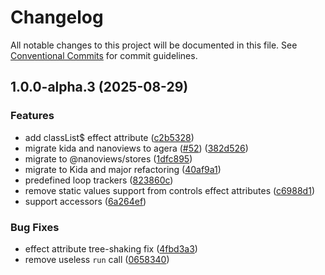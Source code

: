 # Changelog

All notable changes to this project will be documented in this file.
See [Conventional Commits](https://conventionalcommits.org) for commit guidelines.

## 1.0.0-alpha.3 (2025-08-29)

### Features

* add classList$ effect attribute ([c2b5328](https://github.com/TrigenSoftware/nanoviews/commit/c2b5328c47f320562ceae7d5368cd682e5152dbb))
* migrate kida and nanoviews to agera ([#52](https://github.com/TrigenSoftware/nanoviews/issues/52)) ([382d526](https://github.com/TrigenSoftware/nanoviews/commit/382d526dd3a4d4f1bad2fa29e4fefcf5fd9cab47))
* migrate to @nanoviews/stores ([1dfc895](https://github.com/TrigenSoftware/nanoviews/commit/1dfc8955ed5b7b120d8b47da58b2a8dd3fd9fc64))
* migrate to Kida and major refactoring ([40af9a1](https://github.com/TrigenSoftware/nanoviews/commit/40af9a1615c314d17b9757ccc22b7a383c54026d))
* predefined loop trackers ([823860c](https://github.com/TrigenSoftware/nanoviews/commit/823860cc477353ac0a729d286267934b6af3b3c9))
* remove static values support from controls effect attributes ([c6988d1](https://github.com/TrigenSoftware/nanoviews/commit/c6988d1b9d9e34952939b9b8fab149820c9e43e4))
* support accessors ([6a264ef](https://github.com/TrigenSoftware/nanoviews/commit/6a264efcd17707fa627887fbd08459f7c0ffb21f))

### Bug Fixes

* effect attribute tree-shaking fix ([4fbd3a3](https://github.com/TrigenSoftware/nanoviews/commit/4fbd3a3a7145c5fd3e03137172fd8c56c0f9c1f7))
* remove useless `run` call ([0658340](https://github.com/TrigenSoftware/nanoviews/commit/0658340b8794240f9330f44b477340e97d22a4d0))
